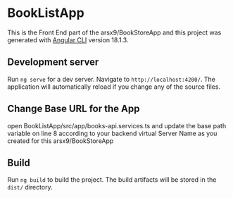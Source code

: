# BookListApp

This is the Front End part of the arsx9/BookStoreApp and
this project was generated with [Angular CLI](https://github.com/angular/angular-cli) version 18.1.3.

## Development server

Run `ng serve` for a dev server. Navigate to `http://localhost:4200/`. The application will automatically reload if you change any of the source files.

## Change Base URL for the App

open BookListApp/src/app/books-api.services.ts and update the base path variable on line 8 according to your backend virtual Server Name as you created for this arsx9/BookStoreApp

## Build

Run `ng build` to build the project. The build artifacts will be stored in the `dist/` directory.
